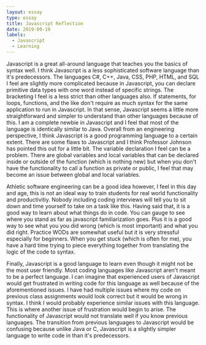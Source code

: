 ```yaml
---
layout: essay
type: essay
title: Javascript Reflection
date: 2019-09-10
labels:
  - Javascript
  - Learning
---
```


Javascript is a great all-around language that teaches you the basics of syntax well.  I think Javascript is a less sophisticated software language than it's predecessors.  The languages C#, C++, Java, CSS, PHP, HTML, and SQL I feel are slightly more complicated because in Javascript, you can declare primitive data types with one word instead of specific strings.  The bracketing I feel is a less strict than other languages also.  If statements, for loops, functions, and the like don't require as much syntax for the same application to run in Javascript.  In that sense, Javascript seems a little more straightforward and simpler to understand than other languages because of this.  I am a complete newbie in Javascript and I feel that most of the language is identically similar to Java.  Overall from an engineering perspective, I think Javascript is a good programming language to a certain extent.  There are some flaws to Javascript and I think Professor Johnson has pointed this out for a little bit.  The variable declaration I feel can be a problem.  There are global variables and local variables that can be declared inside or outside of the function (which is nothing new) but when you don't have the functionality to call a function as private or public, I feel that may become an issue between global and local variables.
	
Athletic software engineering can be a good idea however, I feel in this day and age, this is not an ideal way to train students for real world functionality and productivitiy.  Nobody including coding interviews will tell you to sit down and time yourself to take on a task like this.  Having said that, it is a good way to learn about what things do in code.  You can gauge to see where you stand as far as javascript familiarization goes.  Plus it is a good way to see what you you did wrong (which is most important) and what you did right.  Practice WODs are somewhat useful but it is very stressful especially for beginners.  When you get stuck (which is often for me), you have a hard time trying to piece everything together from translating the logic of the code to syntax.  
	
Finally, Javascript is a good language to learn even though it might not be the most user friendly.  Most coding languages like Javascript aren't meant to be a perfect language.  I can imagine that experienced users of Javascript would get frustrated in writing code for this language as well because of the aforementioned issues.  I have had multiple issues where my code on previous class assignments would look correct but it would be wrong in syntax.  I think I would probably experience similar issues with this language.  This is where another issue of frustration would begin to arise.  The functionality of Javascript would not translate well if you know previous languages.  The transition from previous languages to Javascript would be confusing because unlike Java or C, Javascript is a slightly simpler language to write code in than it's predecessors. 

